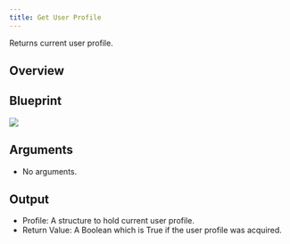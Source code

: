 ```yaml
---
title: Get User Profile
---
```


 Returns current user profile.

## Overview

## Blueprint

![](/images/documentationunreallatestconceptsunreal-blueprints-get-user-profile-0.png)

## Arguments

* No arguments.


## Output

* Profile: A structure to hold current user profile.
* Return Value: A Boolean which is True if the user profile was acquired.

